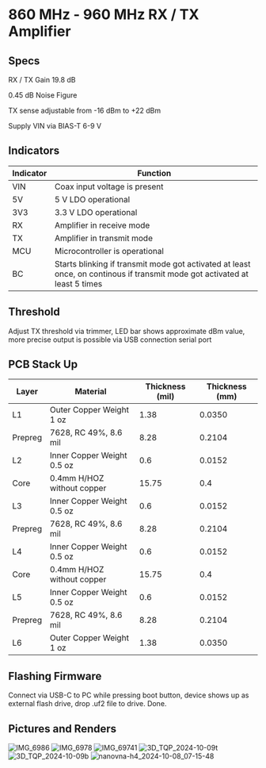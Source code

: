# **860 MHz - 960 MHz RX / TX Amplifier**

## Specs

RX / TX Gain 19.8 dB

0.45 dB Noise Figure

TX sense adjustable from -16 dBm to +22 dBm

Supply VIN via BIAS-T 6-9 V

## Indicators

Indicator | Function
--------- | --------
VIN | Coax input voltage is present
5V | 5 V LDO operational
3V3 | 3.3 V LDO operational
RX | Amplifier in receive mode
TX | Amplifier in transmit mode
MCU | Microcontroller is operational
BC | Starts blinking if transmit mode got activated at least once, on continous if transmit mode got activated at least 5 times

## Threshold

Adjust TX threshold via trimmer, LED bar shows approximate dBm value, more precise output is possible via USB connection serial port

## PCB Stack Up

Layer | Material | Thickness (mil) | Thickness (mm)
----- | -------- | --------------- | --------------
L1 | Outer Copper Weight 1 oz | 1.38 | 0.0350
Prepreg | 7628, RC 49%, 8.6 mil | 8.28 | 0.2104
L2 | Inner Copper Weight 0.5 oz | 0.6 | 0.0152
Core | 0.4mm H/HOZ without copper | 15.75 | 0.4
L3 | Inner Copper Weight 0.5 oz | 0.6 | 0.0152
Prepreg | 7628, RC 49%, 8.6 mil | 8.28 | 0.2104
L4 | Inner Copper Weight 0.5 oz | 0.6 | 0.0152
Core | 0.4mm H/HOZ without copper | 15.75 | 0.4
L5 | Inner Copper Weight 0.5 oz | 0.6 | 0.0152
Prepreg | 7628, RC 49%, 8.6 mil | 8.28 | 0.2104
L6 | Outer Copper Weight 1 oz | 1.38 | 0.0350

## Flashing Firmware

Connect via USB-C to PC while pressing boot button, device shows up as external flash drive, drop .uf2 file to drive. Done.

## Pictures and Renders

![IMG_6986](https://github.com/user-attachments/assets/494973b2-5131-44f8-90a0-f34d8f4bf3d3)
![IMG_6978](https://github.com/user-attachments/assets/cdfc0fae-265b-4c84-83c9-b4451f8b29fc)
![IMG_69741](https://github.com/user-attachments/assets/bdfffde8-1579-41e2-9c6d-57feef7329da)
![3D_TQP_2024-10-09t](https://github.com/user-attachments/assets/989060b3-2b82-401d-a81e-d047308ac29c)
![3D_TQP_2024-10-09b](https://github.com/user-attachments/assets/b938c0ed-ea8b-4967-93c1-cd9353877a1e)
![nanovna-h4_2024-10-08_07-15-48](https://github.com/user-attachments/assets/bd2b8982-fd15-4655-a4a9-18fa295bbd67)
